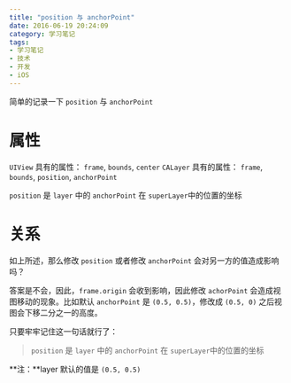 ```yaml
---
title: "position 与 anchorPoint"
date: 2016-06-19 20:24:09
category: 学习笔记
tags:
- 学习笔记
- 技术
- 开发
- iOS
---
```


简单的记录一下 `position` 与 `anchorPoint`



# 属性

`UIView` 具有的属性： `frame`, `bounds`, `center`
`CALayer` 具有的属性： `frame`, `bounds`, `position`, `anchorPoint`

`position` 是 `layer` 中的 `anchorPoint` 在 `superLayer`中的位置的坐标

# 关系

如上所述，那么修改 `position` 或者修改 `anchorPoint` 会对另一方的值造成影响吗？

答案是不会，因此，`frame.origin` 会收到影响，因此修改 `achorPoint` 会造成视图移动的现象。比如默认 `anchorPoint` 是 `(0.5, 0.5)`，修改成 `(0.5, 0)` 之后视图会下移二分之一的高度。

只要牢牢记住这一句话就行了：
>`position` 是 `layer` 中的 `anchorPoint` 在 `superLayer`中的位置的坐标

**注：**layer 默认的值是 `(0.5, 0.5)`